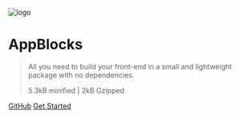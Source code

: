 
![logo](/media/appblocks_logo.png)
# AppBlocks

> All you need to build your front-end in a small and lightweight package with no dependencies.
>
> 5.3kB minified | 2kB Gzipped


[GitHub](https://github.com/AGTGreg/AppBlocks.git)
[Get Started](#introduction)